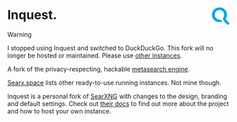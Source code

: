 # Inquest. <a href="https://inquest.fyi" target="_blank"><img align="right" height="40" src="/src/brand/searxng-wordmark.svg"></a>


> [!WARNING]
> I stopped using Inquest and switched to DuckDuckGo. This fork will no longer be hosted or maintained. Please use [other instances](https://searx.space/).

A fork of the privacy-respecting, hackable [metasearch engine](https://en.wikipedia.org/wiki/Metasearch_engine).

[Searx.space](https://searx.space) lists other ready-to-use running instances. Not mine though.

Inquest is a personal fork of [SearXNG](https://github.com/searxng/searxng) with changes to the design, branding and default settings. Check out [their docs](https://docs.searxng.org/) to find out more about the project and how to host your own instance.
